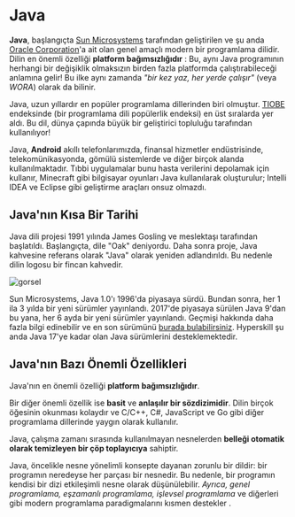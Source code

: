 # Java

**Java**, başlangıçta [Sun Microsystems](https://en.wikipedia.org/wiki/Sun_Microsystems) tarafından geliştirilen ve şu anda [Oracle Corporation](https://en.wikipedia.org/wiki/Oracle_Corporation)'a ait olan genel amaçlı modern bir programlama dilidir. Dilin en önemli özelliği **platform bağımsızlığıdır** : Bu, aynı Java programının herhangi bir değişiklik olmaksızın birden fazla platformda çalıştırabileceği anlamına gelir! Bu ilke aynı zamanda *"bir kez yaz, her yerde çalışır"* (veya *WORA*) olarak da bilinir.

Java, uzun yıllardır en popüler programlama dillerinden biri olmuştur. [TIOBE](https://www.tiobe.com/tiobe-index/) endeksinde (bir programlama dili popülerlik endeksi) en üst sıralarda yer aldı. Bu dil, dünya çapında büyük bir geliştirici topluluğu  tarafından kullanılıyor!

Java, **Android** akıllı telefonlarımızda, finansal hizmetler endüstrisinde, telekomünikasyonda, gömülü sistemlerde ve diğer birçok alanda kullanılmaktadır. Tıbbi uygulamalar bunu hasta verilerini depolamak için kullanır, Minecraft gibi bilgisayar oyunları Java kullanılarak oluşturulur; Intelli IDEA ve Eclipse gibi geliştirme araçları onsuz olmazdı.

## Java'nın Kısa Bir Tarihi

Java dili projesi 1991 yılında James Gosling ve meslektaşı tarafından başlatıldı. Başlangıçta, dile "Oak" deniyordu. Daha sonra proje, Java kahvesine referans olarak "Java" olarak yeniden adlandırıldı. Bu nedenle dilin logosu bir fincan kahvedir.

![gorsel](https://ucarecdn.com/6b2b0c7a-8b69-4701-947c-b869bef018ba/)

Sun Microsystems, Java 1.0'ı 1996'da piyasaya sürdü. Bundan sonra, her 1 ila 3 yılda bir yeni sürümler yayınlandı. 2017'de piyasaya sürülen Java 9'dan bu yana, her 6 ayda bir yeni sürümler yayınlandı. Geçmişi hakkında daha fazla bilgi edinebilir ve en son sürümünü [burada bulabilirsiniz](https://en.wikipedia.org/wiki/Java_version_history). Hyperskill şu anda Java 17'ye kadar olan Java sürümlerini desteklemektedir.

## Java'nın Bazı Önemli Özellikleri

Java'nın en önemli özelliği **platform bağımsızlığıdır**.

Bir diğer önemli özellik ise **basit** ve **anlaşılır bir sözdizimidir**. Dilin birçok öğesinin okunması kolaydır ve C/C++, C#, JavaScript ve Go gibi diğer programlama dillerinde yaygın olarak kullanılır.

Java, çalışma zamanı sırasında kullanılmayan nesnelerden **belleği otomatik olarak temizleyen bir çöp toplayıcıya** sahiptir.

Java, öncelikle nesne yönelimli konsepte dayanan zorunlu bir dildir: bir programın neredeyse her parçası bir nesnedir. Bu nedenle, bir programın kendisi bir dizi etkileşimli nesne olarak düşünülebilir. *Ayrıca, genel programlama, eşzamanlı programlama, işlevsel programlama* ve diğerleri gibi modern programlama paradigmalarını kısmen destekler .

